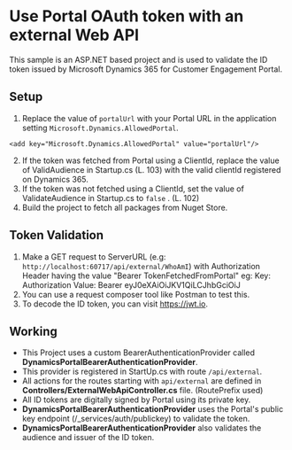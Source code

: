 # Use Portal OAuth token with an external Web API

This sample is an ASP.NET based project and is used to validate the ID token issued by Microsoft Dynamics 365 for Customer Engagement Portal. 

## Setup

1. Replace the value of `portalUrl` with your Portal URL in the application setting `Microsoft.Dynamics.AllowedPortal`.
```
<add key="Microsoft.Dynamics.AllowedPortal" value="portalUrl"/>
```
2. If the token was fetched from Portal using a ClientId, replace the value of ValidAudience in Startup.cs (L. 103) with the valid clientId registered on Dynamics 365.
3. If the token was not fetched using a ClientId, set the value of ValidateAudience in Startup.cs to `false` . (L. 102)
4. Build the project to fetch all packages from Nuget Store.

## Token Validation

1. Make a GET request to ServerURL (e.g: `http://localhost:60717/api/external/WhoAmI`) with Authorization Header having the value "Bearer TokenFetchedFromPortal"
 eg: Key: Authorization Value: Bearer eyJ0eXAiOiJKV1QiLCJhbGciOiJ
2. You can use a request composer tool like Postman to test this.
3. To decode the ID token, you can visit https://jwt.io.

## Working

* This Project uses a custom BearerAuthenticationProvider called **DynamicsPortalBearerAuthenticationProvider**.
* This provider is registered in StartUp.cs with route `/api/external`.
* All actions for the routes starting with `api/external` are defined in **Controllers/ExternalWebApiController.cs** file. (RoutePrefix used)
* All ID tokens are digitally signed by Portal using its private key.
* **DynamicsPortalBearerAuthenticationProvider** uses the Portal's public key endpoint (/_services/auth/publickey) to validate the token.
* **DynamicsPortalBearerAuthenticationProvider** also validates the audience and issuer of the ID token.
